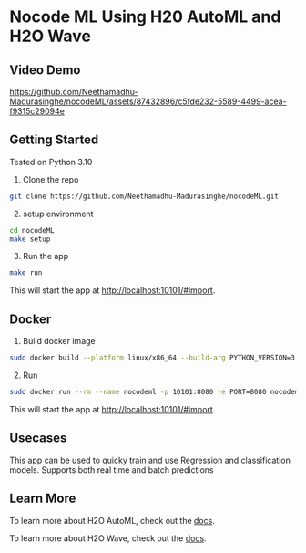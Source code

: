 # Nocode ML Using H20 AutoML and H2O Wave

## Video Demo
https://github.com/Neethamadhu-Madurasinghe/nocodeML/assets/87432896/c5fde232-5589-4499-acea-f9315c29094e


## Getting Started
Tested on Python 3.10

1. Clone the repo

```sh
git clone https://github.com/Neethamadhu-Madurasinghe/nocodeML.git
```

2. setup environment

```sh
cd nocodeML
make setup
```

3. Run the app

```sh
make run
```

This will start the app at <http://localhost:10101/#import>.

## Docker

1. Build docker image
```sh
sudo docker build --platform linux/x86_64 --build-arg PYTHON_VERSION=3.10.10 --build-arg WAVE_VERSION=0.26.1 --build-arg PYTHON_MODULE="src.app" -t nocodeml:0.1.0 .
```
2. Run
```sh
sudo docker run --rm --name nocodeml -p 10101:8080 -e PORT=8080 nocodeml:0.1.0
```

This will start the app at <http://localhost:10101/#import>.

## Usecases

This app can be used to quicky train and use Regression and classification models. Supports both real time and batch predictions

## Learn More

To learn more about H2O AutoML, check out the [docs](https://docs.h2o.ai/h2o/latest-stable/h2o-docs/automl.html).

To learn more about H2O Wave, check out the [docs](https://wave.h2o.ai/).

